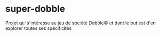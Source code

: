 # super-dobble
Projet qui s'intéresse au jeu de société Dobble© et dont le but est d'en explorer toutes ses spécificités
